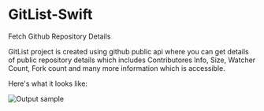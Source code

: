 # GitList-Swift
Fetch Github Repository Details

GitList project is created using github public api where you can get details of public repository details which includes
Contributores Info, Size, Watcher Count, Fork count and many more information which is accessible.

Here's what it looks like:

![Output sample](https://github.com/anilg0403/GitList-Swift/blob/master/GithubApp/Resource/GitListAppDemo.gif)
